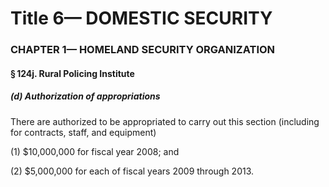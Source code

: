 
# Title 6— DOMESTIC SECURITY
### CHAPTER 1— HOMELAND SECURITY ORGANIZATION
#### § 124j. Rural Policing Institute
##### (d) Authorization of appropriations

There are authorized to be appropriated to carry out this section (including for contracts, staff, and equipment)

(1) $10,000,000 for fiscal year 2008; and

(2) $5,000,000 for each of fiscal years 2009 through 2013.
